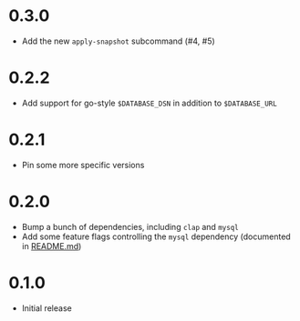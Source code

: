 0.3.0
=====
- Add the new `apply-snapshot` subcommand (#4, #5)

0.2.2
====
- Add support for go-style `$DATABASE_DSN` in addition to `$DATABASE_URL`

0.2.1
=====
- Pin some more specific versions

0.2.0
=====
- Bump a bunch of dependencies, including `clap` and `mysql`
- Add some feature flags controlling the `mysql` dependency (documented in [README.md](README.md))

0.1.0
=====
- Initial release
